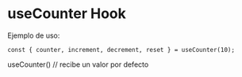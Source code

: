 # useCounter Hook

Ejemplo de uso:

```
const { counter, increment, decrement, reset } = useCounter(10);
```

useCounter() // recibe un valor por defecto
